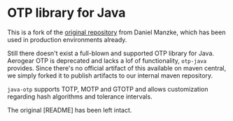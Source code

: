 
# OTP library for Java

This is a fork of the [original repository](https://github.com/manzke/otp-java) from Daniel Manzke, which
has been used in production environments already.

Still there doesn't exist a full-blown and supported OTP library for Java. Aerogear OTP is deprecated
and lacks a lof of functionality, `otp-java` provides. Since there's no official artifact of this
available on maven central, we simply forked it to publish artifacts to our internal maven repository.

`java-otp` supports TOTP, MOTP and GTOTP and allows customization regarding hash algorithms and
tolerance intervals.

The original [README] has been left intact.
